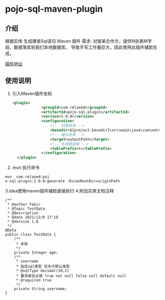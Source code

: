 # pojo-sql-maven-plugin

## 介绍

根据实体 生成建表Sql语句  Maven 插件
需求: 对接某合作方，提供N张表M字段，数据落库到我们本地数据库，
导致手写工作量巨大，因此使用此插件辅助生成。

[插件地址](https://gitee.com/TomSale/pojo-sql-maven-plugin.git)

## 使用说明

1. 引入Maven插件坐标

   ```xml
   <plugin>
                <groupId>com.relaxed</groupId>
                <artifactId>pojo-sql-plugin</artifactId>
                <version>1.0.0</version>
                <configuration>
                    <!-- 扫描目录 -->
                    <basedir>${project.basedir}\src\main\java\com\natrust\securities\bridge\model\huaxia</basedir>
                    <!-- 输出目录 -->
                    <target>outputPath</target>
                    <!-- 生成表前缀 -->
                    <tablePrefix>t</tablePrefix>
                </configuration>
     </plugin>
   ```

2. mvn 执行命令

```shell
mvn  com.relaxed:poj
o-sql-plugin:1.0.0:generate -DscanRootDir=originPath
```

3.idea使用maven插件辅助直接执行
4.附加实体文档注释

```shell
/**
 * @author Yakir
 * @Topic TestData
 * @Description
 * @date 2021/12/8 17:19
 * @Version 1.0
 */
@Data
public class TestData {
    /**
     * 年龄
     */
    private Integer age;
    /**
     * username
     * 指定sql类型 优先于默认类型
     * @sqlType decimal(10,2)
     * 要求是否必填 true not null false null default null
     * @required true
     */
    private String username;
}
```

